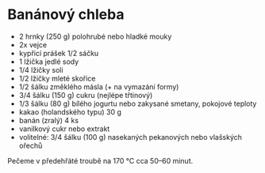 # Banánový chleba

* 2 hrnky (250 g) polohrubé nebo hladké mouky
* 2x vejce
* kypřicí prášek 1/2 sáčku
* 1 lžička jedlé sody
* 1/4 lžičky soli
* 1/2 lžičky mleté ​​skořice
* 1/2 šálku změklého másla (+ na vymazání formy)
* 3/4 šálku (150 g) cukru (nejlépe třtinový)
* 1/3 šálku (80 g) bílého jogurtu nebo zakysané smetany, pokojové teploty
* kakao (holandského typu) 30 g
* banán (zralý) 4 ks
* vanilkový cukr nebo extrakt
* volitelné: 3/4 šálku (100 g) nasekaných pekanových nebo vlašských ořechů


Pečeme v předehřáté troubě na 170 °C cca 50–60 minut.